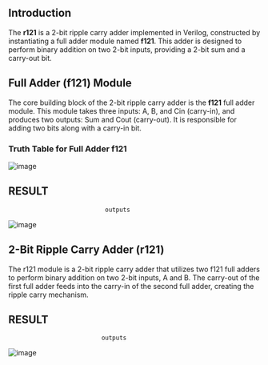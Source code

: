 ## Introduction

The **r121** is a 2-bit ripple carry adder implemented in Verilog, constructed by instantiating a full adder module named **f121**. This adder is designed to perform binary addition on two 2-bit inputs, providing a 2-bit sum and a carry-out bit.

## Full Adder (f121) Module

The core building block of the 2-bit ripple carry adder is the **f121** full adder module. This module takes three inputs: A, B, and Cin (carry-in), and produces two outputs: Sum and Cout (carry-out). It is responsible for adding two bits along with a carry-in bit.

### Truth Table for Full Adder f121
                                  

![image](https://github.com/ARX-0/f121-r121-ripple_carry_adder-/assets/143102635/743a2da0-e574-4947-8524-906729dc1b03)


## RESULT

                               outputs
![image](https://github.com/ARX-0/f121-r121-ripple_carry_adder-/assets/143102635/1c9cdf4b-acc0-4a4c-85f4-6f34d6920664)


## 2-Bit Ripple Carry Adder (r121)

The r121 module is a 2-bit ripple carry adder that utilizes two f121 full adders to perform binary addition on two 2-bit inputs, A and B. The carry-out of the first full adder feeds into the carry-in of the second full adder, creating the ripple carry mechanism.

## RESULT

                              outputs   
![image](https://github.com/ARX-0/f121-r121-ripple_carry_adder-/assets/143102635/84e292c9-6e23-4ccd-8ed7-1ec644b20281)
